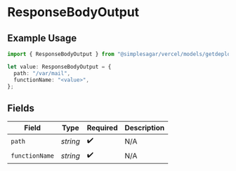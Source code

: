 # ResponseBodyOutput

## Example Usage

```typescript
import { ResponseBodyOutput } from "@simplesagar/vercel/models/getdeploymentop.js";

let value: ResponseBodyOutput = {
  path: "/var/mail",
  functionName: "<value>",
};
```

## Fields

| Field              | Type               | Required           | Description        |
| ------------------ | ------------------ | ------------------ | ------------------ |
| `path`             | *string*           | :heavy_check_mark: | N/A                |
| `functionName`     | *string*           | :heavy_check_mark: | N/A                |